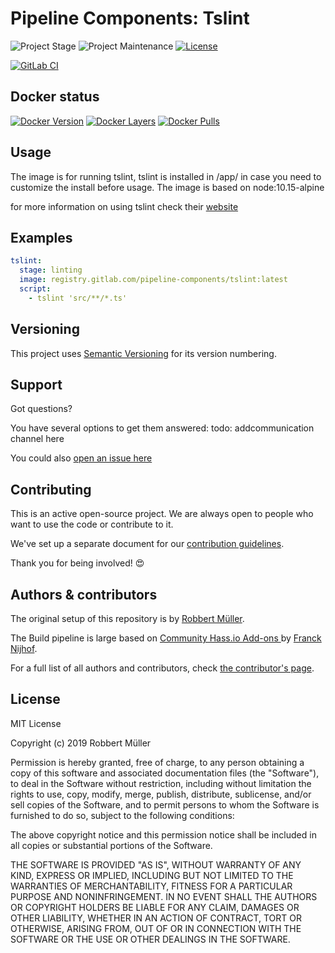 # Pipeline Components: Tslint

![Project Stage][project-stage-shield]
![Project Maintenance][maintenance-shield]
[![License][license-shield]](LICENSE)

[![GitLab CI][gitlabci-shield]][gitlabci]

## Docker status

[![Docker Version][version-shield]][microbadger]
[![Docker Layers][layers-shield]][microbadger]
[![Docker Pulls][pulls-shield]][dockerhub]

## Usage

The image is for running tslint, tslint is installed in /app/ in case you need to customize the install before usage.
The image is based on node:10.15-alpine

for more information on using tslint check their [website][tslintwebsite]

## Examples

```yaml
tslint:
  stage: linting
  image: registry.gitlab.com/pipeline-components/tslint:latest
  script:
    - tslint 'src/**/*.ts'
```

## Versioning

This project uses [Semantic Versioning][semver] for its version numbering.

## Support

Got questions?

You have several options to get them answered:
todo: addcommunication channel here

You could also [open an issue here][issue]

## Contributing

This is an active open-source project. We are always open to people who want to
use the code or contribute to it.

We've set up a separate document for our [contribution guidelines](CONTRIBUTING.md).

Thank you for being involved! :heart_eyes:

## Authors & contributors

The original setup of this repository is by [Robbert Müller][mjrider].

The Build pipeline is large based on [Community Hass.io Add-ons
][hassio-addons] by [Franck Nijhof][frenck].

For a full list of all authors and contributors,
check [the contributor's page][contributors].

## License

MIT License

Copyright (c) 2019 Robbert Müller

Permission is hereby granted, free of charge, to any person obtaining a copy
of this software and associated documentation files (the "Software"), to deal
in the Software without restriction, including without limitation the rights
to use, copy, modify, merge, publish, distribute, sublicense, and/or sell
copies of the Software, and to permit persons to whom the Software is
furnished to do so, subject to the following conditions:

The above copyright notice and this permission notice shall be included in all
copies or substantial portions of the Software.

THE SOFTWARE IS PROVIDED "AS IS", WITHOUT WARRANTY OF ANY KIND, EXPRESS OR
IMPLIED, INCLUDING BUT NOT LIMITED TO THE WARRANTIES OF MERCHANTABILITY,
FITNESS FOR A PARTICULAR PURPOSE AND NONINFRINGEMENT. IN NO EVENT SHALL THE
AUTHORS OR COPYRIGHT HOLDERS BE LIABLE FOR ANY CLAIM, DAMAGES OR OTHER
LIABILITY, WHETHER IN AN ACTION OF CONTRACT, TORT OR OTHERWISE, ARISING FROM,
OUT OF OR IN CONNECTION WITH THE SOFTWARE OR THE USE OR OTHER DEALINGS IN THE
SOFTWARE.

[commits]: https://gitlab.com/pipeline-components/tslint/commits/master
[contributors]: https://gitlab.com/pipeline-components/tslint/graphs/master
[dockerhub]: https://hub.docker.com/r/pipelinecomponents/tslint
[license-shield]: https://img.shields.io/badge/License-MIT-green.svg
[mjrider]: https://gitlab.com/mjrider
[gitlabci-shield]: https://img.shields.io/gitlab/pipeline/pipeline-components/tslint.svg
[gitlabci]: https://gitlab.com/pipeline-components/tslint/commits/master
[issue]: https://gitlab.com/pipeline-components/tslint/issues
[keepchangelog]: http://keepachangelog.com/en/1.0.0/
[layers-shield]: https://images.microbadger.com/badges/image/pipelinecomponents/tslint.svg
[maintenance-shield]: https://img.shields.io/maintenance/yes/2020.svg
[microbadger]: https://microbadger.com/images/pipelinecomponents/tslint
[project-stage-shield]: https://img.shields.io/badge/project%20stage-production%20ready-brightgreen.svg
[pulls-shield]: https://img.shields.io/docker/pulls/pipelinecomponents/tslint.svg
[releases]: https://gitlab.com/pipeline-components/tslint/tags
[repository]: https://gitlab.com/pipeline-components/tslint
[semver]: http://semver.org/spec/v2.0.0.html
[version-shield]: https://images.microbadger.com/badges/version/pipelinecomponents/tslint.svg

[frenck]: https://github.com/frenck
[hassio-addons]: https://github.com/hassio-addons

[tslintwebsite]: https://palantir.github.io/tslint/
